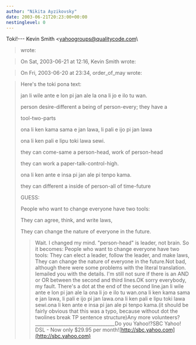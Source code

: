```yaml
---
author: "Nikita Ayzikovsky"
date: 2003-06-21T20:23:00+00:00
nestinglevel: 0
---
```

Toki!---
 Kevin Smith <[yahoogroups@qualitycode.com](mailto://yahoogroups@qualitycode.com)\
> wrote:

> On Sat, 2003-06-21 at 12:16, Kevin Smith wrote:

> 
> On Fri, 2003-06-20 at 23:34, order\_of\_may wrote:

> 
> 
> Here's the toki pona text:
> 
> 
>> 
> 
> jan li wile ante e lon pi jan ale la ona li jo e ilo tu wan.
> 
>> 
> person desire-different a being of person-every; they have a
> 
> tool-two-parts
> 
>> 
> 
> ona li ken kama sama e jan lawa, li pali e ijo pi jan lawa
> 
> 
> ona li ken pali e lipu toki lawa sewi.
> 
>> 
> they can come-same a person-head, work of person-head
> 
> they can work a paper-talk-control-high.
> 
>> 
> 
> ona li ken ante e insa pi jan ale pi tenpo kama.
> 
>> 
> they can different a inside of person-all of time-future
> 
>> 
> GUESS:
> 
> People who want to change everyone have two tools:
> 
> They can agree, think, and write laws,
> 
> They can change the nature of everyone in the future.
>> Wait. I changed my mind. "person-head" is leader, not brain. So it
> becomes:
>> People who want to change everyone have two tools:
> They can elect a leader, follow the leader, and make laws,
> They can change the nature of everyone in the future.Not bad, although there were some problems with the literal translation. Iemailed you with the details.
> I'm still not sure if there is an AND or OR between the second and third
> lines.OK sorry everybody, my fault. There's a dot at the end of the second line.jan li wile ante e lon pi jan ale la ona li jo e ilo tu wan.ona li ken kama sama e jan lawa, li pali e ijo pi jan lawa.ona li ken pali e lipu toki lawa sewi.ona li ken ante e insa pi jan ale pi tenpo kama.(it should be fairly obvious that this was a typo, because without dot the twolines break TP sentence structure)Any more volunteers?\_\_\_\_\_\_\_\_\_\_\_\_\_\_\_\_\_\_\_\_\_\_\_\_\_\_\_\_\_\_\_\_\_\_Do you Yahoo!?SBC Yahoo! DSL - Now only $29.95 per month![http://sbc.yahoo.com](http://sbc.yahoo.com)